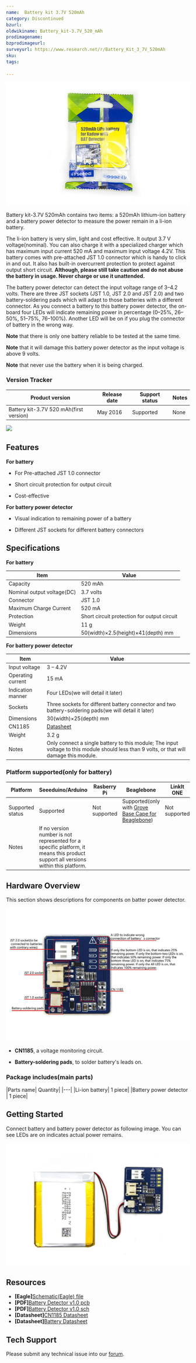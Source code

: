 ```yaml
---
name:  Battery kit 3.7V 520mAh
category: Discontinued
bzurl:
oldwikiname: Battery_kit-3.7V_520_mAh
prodimagename:
bzprodimageurl:
surveyurl: https://www.research.net/r/Battery_Kit_3_7V_520mAh
sku:
tags:

---
```


![](https://github.com/SeeedDocument/Battery-kit-3.7V_520-mAh/raw/master/img/Battery_kit-3.7V_520mAh_Product_View_960.jpg)

Battery kit-3.7V 520mAh contains two items: a 520mAh lithium-ion battery and a battery power detector to measure the power remain in a li-ion battery.

The li-ion battery is very slim, light and cost effective. It output 3.7 V voltage(nominal). You can also charge it with a specialized charger which has maximum input current 520 mA and maximum input voltage 4.2V. This battery comes with pre-attached JST 1.0 connector which is handy to click in and out. It also has built-in overcurrent protection to protect against output short circuit. **Although, please still take caution and do not abuse the battery in usage. Never charge or use it unattended.**

The battery power detector can detect the input voltage range of 3–4.2 volts. There are three JST sockets (JST 1.0, JST 2.0 and JST 2.0) and two battery-soldering pads which will adapt to those batteries with a different connector. As you connect a battery to this battery power detector, the on-board four LEDs will indicate remaining power in percentage (0–25%, 26–50%, 51–75%, 76–100%). Another LED will be on if you plug the connector of battery in the wrong way.

**Note** that there is only one battery reliable to be tested at the same time.

**Note**  that it will damage this battery power detector as the input voltage is above 9 volts.

**Note**  that never use the battery when it is being charged.

###  Version Tracker ###



|Product version | Release date |Support status | Notes|
|---|---|---|---|
| Battery kit-3.7V 520 mAh(first version)|  May 2016 | Supported | None|

[![](https://raw.githubusercontent.com/SeeedDocument/Seeed-WiKi/master/docs/images/get_one_now.png) ](http://www.seeedstudio.com/depot/Battery-kit37V-520mAh-p-2646.html)

##  Features ##

**For battery**

- For Pre-attached JST 1.0 connector

- Short circuit protection for output circuit

- Cost-effective

**For battery power detector**

- Visual indication to remaining power of a battery

- Different JST sockets for different battery connectors

##  Specifications ##

**For battery**

|Item|Value|
|--|--|
 |Capacity  |520 mAh|
 |Nominal output voltage(DC) | 3.7 volts|
| Connector  | JST 1.0|
  |Maximum Charge Current|  520 mA|
|  Protection | Short circuit protection for output circuit|
 |Weight | 11 g|
  |Dimensions |  50(width)×2.5(height)×41(depth) mm|

**For battery power detector**

|Item|Value|
|---|---|
 |Input voltage | 3 – 4.2V|
 |Operating current |15 mA|
 |Indication manner   |Four LEDs(we will detail it later)|
|Sockets   |Three sockets for different battery connector and two battery-soldering pads(we will detail it later)|
 |Dimensions |  30(width)×25(depth) mm|
 |CN1185| [Datasheet](https://github.com/SeeedDocument/Battery-kit-3.7V_520-mAh/raw/master/res/CN1185_Datasheet.pdf)|
|  Weight | 3.2 g|
 |Notes | Only connect a single battery to this module; The input voltage to this module should less than 9 volts, or that will damage this module.|

###  Platform supported(only for battery) ###



|Platform |Seeeduino/Arduino|  Rasberry Pi |  Beaglebone | LinkIt ONE|
|--|--|--|--|--|
 |Supported status| Supported|  Not supported | Supported(only with [Grove Base Cape for Beaglebone](https://seeeddoc.github.io/Grove_Base_Cape_for_BeagleBone_v2/)) | Not supported|
 |Notes|  If no version number is not represented for a specific platform, it means this product support all versions within this platform.|||||

##  Hardware Overview  ##

This section shows descriptions for components on batter power detector.

![](https://github.com/SeeedDocument/Battery-kit-3.7V_520-mAh/raw/master/img/Battery_kit-3.7V_520mAh_Battery_power_detector_components_description_1200_s.jpg)

- **CN1185**, a voltage monitoring circuit.

- **Battery-soldering pads**, to solder battery's leads on.

### Package includes(main parts)  ###


|Parts name|    Quantity|
|---|
  |Li-ion battery|  1 piece|
  |Battery power detector | 1 piece|

##  Getting Started  ##

Connect battery and battery power detector as following image. You can see LEDs are on indicates actual power remains.

![](https://github.com/SeeedDocument/Battery-kit-3.7V_520-mAh/raw/master/img/Battery_kit-3.7V_520mAh_Battery_power_demo_1200_s.jpg)


##  Resources ##

- **[Eagle]**[Schematic(Eagle) file](https://github.com/SeeedDocument/Battery-kit-3.7V_520-mAh/raw/master/res/Battery_kit-3.7V_520mAh_Schematics.zip)
- **[PDF]**[Battery Detector v1.0 pcb](https://github.com/SeeedDocument/Battery-kit-3.7V_520-mAh/raw/master/res/Battery%20Detector%20v1.0pcb.pdf)
- **[PDF]**[Battery Detector v1.0 sch](https://github.com/SeeedDocument/Battery-kit-3.7V_520-mAh/raw/master/res/Battery%20Detector%20v1.0.pdf)
- **[Datasheet]**[CN1185 Datasheet](https://github.com/SeeedDocument/Battery-kit-3.7V_520-mAh/raw/master/res/CN1185_Datasheet.pdf)
- **[Datasheet]**[Battery Datasheet](https://github.com/SeeedDocument/Battery-kit-3.7V_520-mAh/raw/master/res/Lithium-ion_Battery_3.7V-520mAH_Datasheet.pdf)

## Tech Support
Please submit any technical issue into our [forum](http://forum.seeedstudio.com/). 